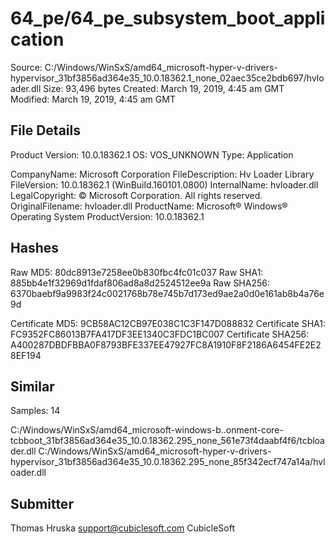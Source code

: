 64_pe/64_pe_subsystem_boot_application
======================================

Source:  C:/Windows/WinSxS/amd64_microsoft-hyper-v-drivers-hypervisor_31bf3856ad364e35_10.0.18362.1_none_02aec35ce2bdb697/hvloader.dll
Size:  93,496 bytes
Created:  March 19, 2019, 4:45 am GMT
Modified:  March 19, 2019, 4:45 am GMT

File Details
------------

Product Version:  10.0.18362.1
OS:  VOS_UNKNOWN
Type:  Application

CompanyName:  Microsoft Corporation
FileDescription:  Hv Loader Library
FileVersion:  10.0.18362.1 (WinBuild.160101.0800)
InternalName:  hvloader.dll
LegalCopyright:  © Microsoft Corporation. All rights reserved.
OriginalFilename:  hvloader.dll
ProductName:  Microsoft® Windows® Operating System
ProductVersion:  10.0.18362.1

Hashes
------

Raw MD5:  80dc8913e7258ee0b830fbc4fc01c037
Raw SHA1:  885bb4e1f32969d1fdaf806ad8a8d2524512ee9a
Raw SHA256:  6370baebf9a9983f24c0021768b78e745b7d173ed9ae2a0d0e161ab8b4a76e9d

Certificate MD5:  9CB58AC12CB97E038C1C3F147D088832
Certificate SHA1:  FC9352FC86013B7FA417DF3EE1340C3FDC1BC007
Certificate SHA256:  A400287DBDFBBA0F8793BFE337EE47927FC8A1910F8F2186A6454FE2E28EF194

Similar
-------

Samples:  14

C:/Windows/WinSxS/amd64_microsoft-windows-b..onment-core-tcbboot_31bf3856ad364e35_10.0.18362.295_none_561e73f4daabf4f6/tcbloader.dll
C:/Windows/WinSxS/amd64_microsoft-hyper-v-drivers-hypervisor_31bf3856ad364e35_10.0.18362.295_none_85f342ecf747a14a/hvloader.dll

Submitter
---------

Thomas Hruska
support@cubiclesoft.com
CubicleSoft
